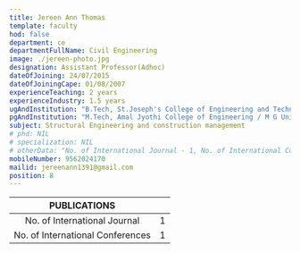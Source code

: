```yaml
---
title: Jereen Ann Thomas
template: faculty
hod: false
department: ce
departmentFullName: Civil Engineering
image: ./jereen-photo.jpg
designation: Assistant Professor(Adhoc)
dateOfJoining: 24/07/2015
dateOfJoiningCape: 01/08/2007
experienceTeaching: 2 years
experienceIndustry: 1.5 years
ugAndInstitution: "B.Tech, St.Joseph's College of Engineering and Technology/ M G University"
pgAndInstitution: "M.Tech, Amal Jyothi College of Engineering / M G University"
subject: Structural Engineering and construction management
# phd: NIL
# specialization: NIL
# otherData: "No. of International Journal - 1, No. of International Conferences - 1"
mobileNumber: 9562024170
mailid: jereenann1391@gmail.com
position: 8
---
```

|           PUBLICATIONS           |     |
| :------------------------------: | :-: |
|   No. of International Journal   |  1  |
| No. of International Conferences |  1  |